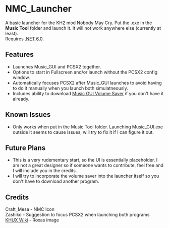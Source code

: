 # NMC_Launcher
A basic launcher for the KH2 mod Nobody May Cry. Put the .exe in the **Music Tool** folder and launch it. It will not work anywhere else (currently at least).<br>
Requires [.NET 6.0](https://dotnet.microsoft.com/en-us/download/dotnet/6.0).

## Features
- Launches Music_GUI and PCSX2 together.
- Options to start in Fullscreen and/or launch without the PCSX2 config window.
- Automatically focuses PCSX2 after Music_GUI launches to avoid having to do it manually when you launch both simulatneously.
- Includes ability to download [Music GUI Volume Saver](https://github.com/benr0th/Music-GUI-Volume-Saver) if you don't have it already.

## Known Issues
- Only works when put in the Music Tool folder. Launching Music_GUI.exe outside it seems to cause issues, will try to fix it if I can figure it out.

## Future Plans
- This is a very rudementary start, so the UI is essentially placeholder. I am not a great designer so if someone wants to contribute, feel free and I will include you in the credits.
- I will try to incorporate the volume saver into the launcher itself so you don't have to download another program.

## Credits
Craft_Mesa - NMC Icon<br>
Zashiko - Suggestion to focus PCSX2 when launching both programs<br>
[KHUX Wiki](https://www.khuxwiki.com/wiki/File:Roxas_Art_(EX)_6%E2%98%85_KHUX.png) - Roxas image<br>
